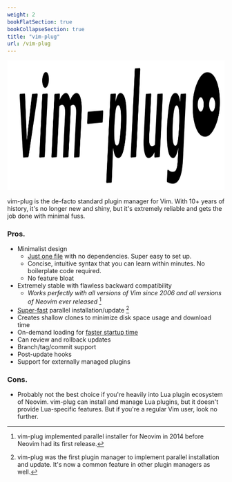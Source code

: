 ```yaml
---
weight: 2
bookFlatSection: true
bookCollapseSection: true
title: "vim-plug"
url: /vim-plug
---
```


<picture>
  <source media="(prefers-color-scheme: dark)" srcset="images/plug-dark.png" height="300">
  <img src="images/plug.png" height="300" alt="vim-plug">
</picture>

vim-plug is the de-facto standard plugin manager for Vim. With 10+ years of
history, it's no longer new and shiny, but it's extremely reliable and gets
the job done with minimal fuss.

### Pros.

- Minimalist design
    - [Just one file](https://github.com/junegunn/vim-plug/blob/master/plug.vim) with no dependencies. Super easy to set up.
    - Concise, intuitive syntax that you can learn within minutes. No boilerplate code required.
    - No feature bloat
- Extremely stable with flawless backward compatibility
    - *Works perfectly with all versions of Vim since 2006 and all versions of Neovim ever released* [^1]
- [Super-fast][40/4] parallel installation/update [^2]
- Creates shallow clones to minimize disk space usage and download time
- On-demand loading for [faster startup time][startup-time]
- Can review and rollback updates
- Branch/tag/commit support
- Post-update hooks
- Support for externally managed plugins

[^1]: vim-plug implemented parallel installer for Neovim in 2014 before Neovim
    had its first release.
[^2]: vim-plug was the first plugin manager to implement parallel installation
    and update. It's now a common feature in other plugin managers as well.

[40/4]: https://raw.githubusercontent.com/junegunn/i/master/vim-plug/40-in-4.gif
[startup-time]: https://github.com/junegunn/vim-startuptime-benchmark#result

### Cons.

- Probably not the best choice if you're heavily into Lua plugin ecosystem of
  Neovim. vim-plug can install and manage Lua plugins, but it doesn't provide
  Lua-specific features. But if you're a regular Vim user, look no further.
